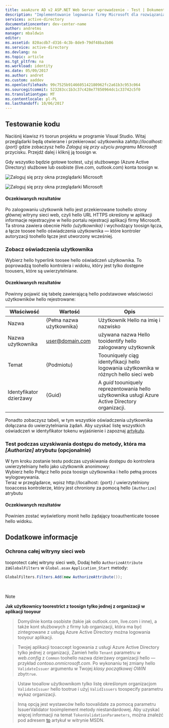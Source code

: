 ```yaml
---
title: aaaAzure AD v2 ASP.NET Web Server wprowadzenie - Test | Dokumentacja firmy Microsoft
description: "Implementowanie logowania firmy Microsoft dla rozwiązania ASP.NET z aplikacji opartych na przeglądarce sieci web tradycyjnych przy użyciu standardowego protokołu OpenID Connect"
services: active-directory
documentationcenter: dev-center-name
author: andretms
manager: mbaldwin
editor: 
ms.assetid: 820acdb7-d316-4c3b-8de9-79df48ba3b06
ms.service: active-directory
ms.devlang: na
ms.topic: article
ms.tgt_pltfrm: na
ms.workload: identity
ms.date: 05/09/2017
ms.author: andret
ms.custom: aaddev
ms.openlocfilehash: 99c7525b9146605142180962fc2a61b3c953c064
ms.sourcegitcommit: 523283cc1b3c37c428e77850964dc1c33742c5f0
ms.translationtype: MT
ms.contentlocale: pl-PL
ms.lasthandoff: 10/06/2017
---
```

## <a name="test-your-code"></a>Testowanie kodu

Naciśnij klawisz `F5` toorun projektu w programie Visual Studio. Witaj przeglądarki będą otwierane i przekierować użytkownika za*http://localhost: {port}* gdzie zobaczysz hello *Zaloguj się przy użyciu programu Microsoft* przycisku. Przejdź dalej i kliknij ją toosign w.

Gdy wszystko będzie gotowe tootest, użyj służbowego (Azure Active Directory) służbowe lub osobiste (live.com, outlook.com) konta toosign w. 

![Zaloguj się przy okna przeglądarki Microsoft](media/active-directory-serversidewebapp-aspnetwebappowin-test/aspnetbrowsersignin.png)

![Zaloguj się przy okna przeglądarki Microsoft](media/active-directory-serversidewebapp-aspnetwebappowin-test/aspnetbrowsersignin2.png)

#### <a name="expected-results"></a>Oczekiwanych rezultatów
Po zalogowaniu użytkownik hello jest przekierowane toohello strony głównej witryny sieci web, czyli hello URL HTTPS określony w aplikacji informacje rejestracyjne w hello portalu rejestracji aplikacji firmy Microsoft. Ta strona zawiera obecnie *Hello {użytkownika}* i wychodzący toosign łącza, a łącze toosee hello oświadczenia użytkownika — które kontroler autoryzacji toohello łącze jest utworzony wcześniej.

### <a name="see-users-claims"></a>Zobacz oświadczenia użytkownika
Wybierz hello hyperlink toosee hello oświadczeń użytkownika. To poprowadzą toohello kontrolera i widoku, który jest tylko dostępne toousers, które są uwierzytelniane.

#### <a name="expected-results"></a>Oczekiwanych rezultatów
 Powinny pojawić się tabelę zawierającą hello podstawowe właściwości użytkowników hello rejestrowane:

| Właściwość | Wartość | Opis|
|---|---|---|
| Nazwa | {Pełna nazwa użytkownika} | Użytkownik Hello na imię i nazwisko
|Nazwa użytkownika | <span>user@domain.com</span>| używana nazwa Hello tooidentify hello zalogowany użytkownik
| Temat| {Podmiotu}|Toouniquely ciąg identyfikacji hello logowania użytkownika w różnych hello sieci web|
| Identyfikator dzierżawy| {Guid}| A *guid* toouniquely reprezentowania hello użytkownika usługi Azure Active Directory organizacji.|

Ponadto zobaczysz tabeli, w tym wszystkie oświadczenia użytkownika dołączana do uwierzytelniania żądań. Aby uzyskać listę wszystkich oświadczeń w identyfikator tokenu wyjaśnienie i zapoznaj [artykułu](https://docs.microsoft.com/azure/active-directory/develop/active-directory-token-and-claims "lista oświadczeń w identyfikatorze tokenu").


### <a name="test-accessing-a-method-that-has-an-authorize-attribute-optional"></a>Test podczas uzyskiwania dostępu do metody, która ma *[Authorize]* atrybutu (opcjonalnie)
W tym kroku zostanie testu podczas uzyskiwania dostępu do kontrolera uwierzytelniany hello jako użytkownik anonimowy:<br/>
Wybierz hello Połącz hello poza toosign użytkownika i hello pełną proces wylogowywania.<br/>
Teraz w przeglądarce, wpisz http://localhost: {port} / uwierzytelniony tooaccess kontrolerze, który jest chroniony za pomocą hello `[Authorize]` atrybutu

#### <a name="expected-results"></a>Oczekiwanych rezultatów
Powinien zostać wyświetlony monit hello żądający tooauthenticate toosee hello widoku.

## <a name="additional-information"></a>Dodatkowe informacje

<!--start-collapse-->
### <a name="protect-your-entire-web-site"></a>Ochrona całej witryny sieci web
tooprotect całej witryny sieci web, Dodaj hello `AuthorizeAttribute` za`GlobalFilters` w `Global.asax` `Application_Start` metody:

```csharp
GlobalFilters.Filters.Add(new AuthorizeAttribute());
```
<!--end-collapse-->

<div></div>
<br/>

> [!NOTE]
> **Jak użytkownicy toorestrict z toosign tylko jednej z organizacji w aplikacji tooyour**

> Domyślnie konta osobiste (takie jak outlook.com, live.com i inne), a także kont służbowych z firmy lub organizacji, która ma być zintegrowane z usługą Azure Active Directory można logowania tooyour aplikacji. 

> Twojej aplikacji tooaccept logowania z usługi Azure Active Directory tylko jednej z organizacji, Zamień hello `Tenant` parametru w *web.config* z `Common` toohello nazwa dzierżawy organizacji hello — przykład *contoso.onmicrosoft.com*. Po wykonaniu tej zmiany hello `ValidateIssuer` argumentu w Twojej *klasy początkowej OWIN* zbyt`true`.

> Ustaw tooallow użytkownikom tylko listę określonym organizacjom `ValidateIssuer` hello tootrue i użyj `ValidIssuers` toospecify parametru wykaz organizacji.

> Inną opcją jest wystawców hello toovalidate za pomocą parametru IssuerValidator tooimplement metody niestandardowej. Aby uzyskać więcej informacji na temat `TokenValidationParameters`, można znaleźć pod adresem [to](https://msdn.microsoft.com/library/system.identitymodel.tokens.tokenvalidationparameters.aspx "artykuł w witrynie MSDN TokenValidationParameters") artykuł w witrynie MSDN.

